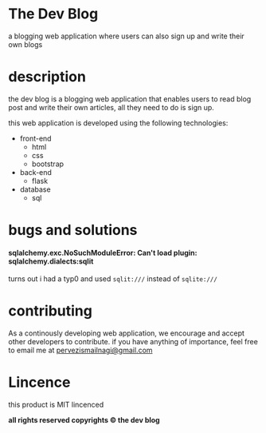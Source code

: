 # The Dev Blog
a blogging web application where users can also sign up and write their own blogs

# description
the dev blog is a blogging web application that enables users to read blog post and write their
own articles, all they need to do is sign up.

this web application is developed using the following technologies:
* front-end
    * html
    * css
    * bootstrap
* back-end
    * flask
* database
    * sql



# bugs and solutions
#### sqlalchemy.exc.NoSuchModuleError: Can't load plugin: sqlalchemy.dialects:sqlit
turns out i had a typ0 and used ```sqlit:///``` instead of ```sqlite:///```


# contributing
As a continously developing web application, we encourage and accept other developers to contribute. 
if you have anything of importance, feel free to email me at pervezismailnagi@gmail.com

# Lincence
this product is MIT lincenced


__all rights reserved copyrights &copy; the dev blog__
